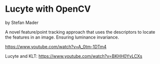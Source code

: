 # Lucyte with OpenCV
by Stefan Mader

A novel feature/point tracking approach that uses the descriptors to locate the features in an image. Ensuring luminance invariance.

https://www.youtube.com/watch?v=A_0tm-1DTm4

Lucyte and KLT: https://www.youtube.com/watch?v=BKHH0YvLCXs
